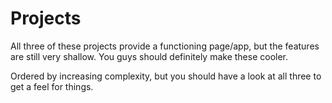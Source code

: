 # Projects

All three of these projects provide a functioning page/app, but the features are still very shallow. You guys should definitely make these cooler.

Ordered by increasing complexity, but you should have a look at all three to get a feel for things.
